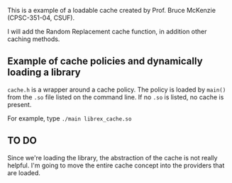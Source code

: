 This is a example of a loadable cache created by Prof. Bruce McKenzie (CPSC-351-04, CSUF).

I will add the Random Replacement cache function, in addition other caching methods.

## Example of **cache policies** and **dynamically loading a library**

`cache.h` is a wrapper around a cache policy. The policy is loaded by `main()` from the `.so` file listed on the command line. If no `.so` is listed, no cache is present.

For example, type `./main librex_cache.so`

## TO DO

Since we're loading the library, the abstraction of the cache is not really helpful. I'm going to move the entire cache concept into the providers that are loaded.

